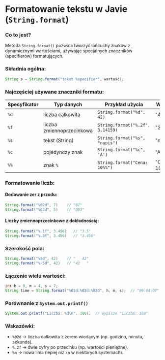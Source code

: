 
# Formatowanie tekstu w Javie (`String.format`)

### Co to jest?
Metoda `String.format()` pozwala tworzyć łańcuchy znaków z dynamicznymi wartościami, używając specjalnych znaczników (specifierów) formatujących.

### Składnia ogólna:
```java
String s = String.format("tekst %specifier", wartość);
```

### Najczęściej używane znaczniki formatu:

| Specyfikator | Typ danych       | Przykład użycia                       | Wynik             |
|--------------|------------------|----------------------------------------|--------------------|
| `%d`         | liczba całkowita | `String.format("%d", 42)`              | "42"              |
| `%f`         | liczba zmiennoprzecinkowa | `String.format("%.2f", 3.14159)`    | "3.14"            |
| `%s`         | tekst (String)   | `String.format("%s", "napis")`         | "napis"           |
| `%c`         | pojedynczy znak  | `String.format("%c", 'A')`             | "A"               |
| `%%`         | znak `%`         | `String.format("Cena: 10%%")`          | "Cena: 10%"       |

### Formatowanie liczb:

#### Dodawanie zer z przodu:
```java
String.format("%02d", 7)    // "07"
String.format("%03d", 5)    // "005"
```

#### Liczby zmiennoprzecinkowe z dokładnością:
```java
String.format("%.1f", 3.456)   // "3.5"
String.format("%.3f", 3.456)   // "3.456"
```

### Szerokość pola:
```java
String.format("%5d", 42)    // "   42"
String.format("%-5d", 42)   // "42   "
```

### Łączenie wielu wartości:
```java
int h = 9, m = 4, s = 7;
String time = String.format("%02d:%02d:%02d", h, m, s);  // "09:04:07"
```

### Porównanie z `System.out.printf()`
```java
System.out.printf("Liczba: %d\n", 100);  // wypisze "Liczba: 100"
```

### Wskazówki:
- `%02d` → liczba całkowita z zerem wiodącym (np. godzina, minuta, sekunda).
- `%.2f` → dwie cyfry po przecinku (np. wartości pieniężne).
- `%n` → nowa linia (lepiej niż `\n` w niektórych systemach).
